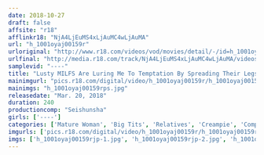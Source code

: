 ```yaml
---
date: 2018-10-27
draft: false
affsite: "r18"
afflinkr18: "NjA4LjEuMS4xLjAuMC4wLjAuMA"
url: "h_1001oyaj00159r"
urloriginal: "http://www.r18.com/videos/vod/movies/detail/-/id=h_1001oyaj00159r"
urlfinal: "http://media.r18.com/track/NjA4LjEuMS4xLjAuMC4wLjAuMA/videos/vod/movies/detail/-/id=h_1001oyaj00159r"
samplevid: "----"
title: "Lusty MILFS Are Luring Me To Temptation By Spreading Their Legs Wide"
mainimgurl: "pics.r18.com/digital/video/h_1001oyaj00159r/h_1001oyaj00159rps.jpg"
mainimgs: "h_1001oyaj00159rps.jpg"
releasedate: "Mar. 20, 2018"
duration: 240
productioncomp: "Seishunsha"
girls: ['----']
categories: ['Mature Woman', 'Big Tits', 'Relatives', 'Creampie', 'Compilation', 'Over 4 Hours']
imgurls: ['pics.r18.com/digital/video/h_1001oyaj00159r/h_1001oyaj00159rjp-1.jpg', 'pics.r18.com/digital/video/h_1001oyaj00159r/h_1001oyaj00159rjp-2.jpg', 'pics.r18.com/digital/video/h_1001oyaj00159r/h_1001oyaj00159rjp-3.jpg', 'pics.r18.com/digital/video/h_1001oyaj00159r/h_1001oyaj00159rjp-4.jpg', 'pics.r18.com/digital/video/h_1001oyaj00159r/h_1001oyaj00159rjp-5.jpg', 'pics.r18.com/digital/video/h_1001oyaj00159r/h_1001oyaj00159rjp-6.jpg', 'pics.r18.com/digital/video/h_1001oyaj00159r/h_1001oyaj00159rjp-7.jpg', 'pics.r18.com/digital/video/h_1001oyaj00159r/h_1001oyaj00159rjp-8.jpg', 'pics.r18.com/digital/video/h_1001oyaj00159r/h_1001oyaj00159rjp-9.jpg', 'pics.r18.com/digital/video/h_1001oyaj00159r/h_1001oyaj00159rjp-10.jpg', 'pics.r18.com/digital/video/h_1001oyaj00159r/h_1001oyaj00159rjp-11.jpg', 'pics.r18.com/digital/video/h_1001oyaj00159r/h_1001oyaj00159rjp-12.jpg', 'pics.r18.com/digital/video/h_1001oyaj00159r/h_1001oyaj00159rjp-13.jpg', 'pics.r18.com/digital/video/h_1001oyaj00159r/h_1001oyaj00159rjp-14.jpg', 'pics.r18.com/digital/video/h_1001oyaj00159r/h_1001oyaj00159rjp-15.jpg', 'pics.r18.com/digital/video/h_1001oyaj00159r/h_1001oyaj00159rjp-16.jpg', 'pics.r18.com/digital/video/h_1001oyaj00159r/h_1001oyaj00159rjp-17.jpg', 'pics.r18.com/digital/video/h_1001oyaj00159r/h_1001oyaj00159rjp-18.jpg', 'pics.r18.com/digital/video/h_1001oyaj00159r/h_1001oyaj00159rjp-19.jpg', 'pics.r18.com/digital/video/h_1001oyaj00159r/h_1001oyaj00159rjp-20.jpg']
imgs: ['h_1001oyaj00159rjp-1.jpg', 'h_1001oyaj00159rjp-2.jpg', 'h_1001oyaj00159rjp-3.jpg', 'h_1001oyaj00159rjp-4.jpg', 'h_1001oyaj00159rjp-5.jpg', 'h_1001oyaj00159rjp-6.jpg', 'h_1001oyaj00159rjp-7.jpg', 'h_1001oyaj00159rjp-8.jpg', 'h_1001oyaj00159rjp-9.jpg', 'h_1001oyaj00159rjp-10.jpg', 'h_1001oyaj00159rjp-11.jpg', 'h_1001oyaj00159rjp-12.jpg', 'h_1001oyaj00159rjp-13.jpg', 'h_1001oyaj00159rjp-14.jpg', 'h_1001oyaj00159rjp-15.jpg', 'h_1001oyaj00159rjp-16.jpg', 'h_1001oyaj00159rjp-17.jpg', 'h_1001oyaj00159rjp-18.jpg', 'h_1001oyaj00159rjp-19.jpg', 'h_1001oyaj00159rjp-20.jpg']
---
```


